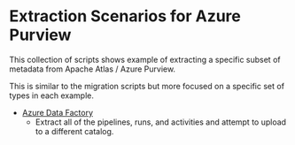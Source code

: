 # Extraction Scenarios for Azure Purview

This collection of scripts shows example of extracting a specific subset of metadata from Apache Atlas / Azure Purview.

This is similar to the migration scripts but more focused on a specific set of types in each example.

* [Azure Data Factory](./adf.py)
  * Extract all of the pipelines, runs, and activities and attempt to upload to a different catalog.

